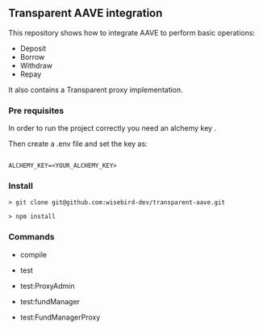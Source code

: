 ## Transparent AAVE integration

This repository shows how to integrate AAVE to perform basic operations:

- Deposit
- Borrow
- Withdraw
- Repay

It also contains a Transparent proxy implementation.

### Pre requisites

In order to run the project correctly you need an alchemy key <TODO add link to alchemy>.

Then create a .env file and set the key as:

```

ALCHEMY_KEY=<YOUR_ALCHEMY_KEY>

```

### Install

```
> git clone git@github.com:wisebird-dev/transparent-aave.git

> npm install

```

### Commands

- compile

- test

- test:ProxyAdmin

- test:fundManager

- test:FundManagerProxy
